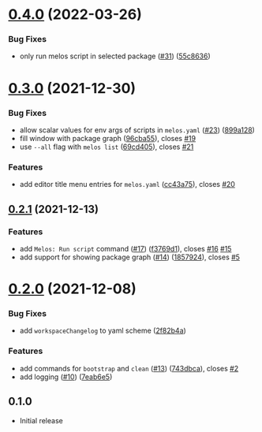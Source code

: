 # [0.4.0](https://github.com/blaugold/melos-code/compare/v0.3.0...v0.4.0) (2022-03-26)


### Bug Fixes

* only run melos script in selected package ([#31](https://github.com/blaugold/melos-code/issues/31)) ([55c8636](https://github.com/blaugold/melos-code/commit/55c86362013c531032bd1c29c1373efcb679a887))



# [0.3.0](https://github.com/blaugold/melos-code/compare/v0.2.1...v0.3.0) (2021-12-30)


### Bug Fixes

* allow scalar values for env args of scripts in `melos.yaml` ([#23](https://github.com/blaugold/melos-code/issues/23)) ([899a128](https://github.com/blaugold/melos-code/commit/899a12818aabc9f15b62014f683bb36423d07837))
* fill window with package graph ([96cba55](https://github.com/blaugold/melos-code/commit/96cba5585b5bea8b4222a017d9d272edbd24daa5)), closes [#19](https://github.com/blaugold/melos-code/issues/19)
* use `--all` flag with `melos list` ([69cd405](https://github.com/blaugold/melos-code/commit/69cd405be1e88b2f17a034650fe6f6c9cac21089)), closes [#21](https://github.com/blaugold/melos-code/issues/21)


### Features

* add editor title menu entries for `melos.yaml` ([cc43a75](https://github.com/blaugold/melos-code/commit/cc43a7562c8255dc6f150326e77972671b1228e0)), closes [#20](https://github.com/blaugold/melos-code/issues/20)



## [0.2.1](https://github.com/blaugold/melos-code/compare/v0.2.0...v0.2.1) (2021-12-13)


### Features

* add `Melos: Run script` command ([#17](https://github.com/blaugold/melos-code/issues/17)) ([f3769d1](https://github.com/blaugold/melos-code/commit/f3769d16f42fc6021c3440a5d97851a069dfee4f)), closes [#16](https://github.com/blaugold/melos-code/issues/16) [#15](https://github.com/blaugold/melos-code/issues/15)
* add support for showing package graph ([#14](https://github.com/blaugold/melos-code/issues/14)) ([1857924](https://github.com/blaugold/melos-code/commit/185792434a8decb7fbd1c9af821c026ee0399a33)), closes [#5](https://github.com/blaugold/melos-code/issues/5)



# [0.2.0](https://github.com/blaugold/melos-code/compare/v0.1.0...v0.2.0) (2021-12-08)


### Bug Fixes

* add `workspaceChangelog` to yaml scheme ([2f82b4a](https://github.com/blaugold/melos-code/commit/2f82b4aa23017b138466c81eea8e74b3fa4d339c))


### Features

* add commands for `bootstrap` and `clean` ([#13](https://github.com/blaugold/melos-code/issues/13)) ([743dbca](https://github.com/blaugold/melos-code/commit/743dbca7b9c3bc9d012482d0c2f5931697fe613d)), closes [#2](https://github.com/blaugold/melos-code/issues/2)
* add logging ([#10](https://github.com/blaugold/melos-code/issues/10)) ([7eab6e5](https://github.com/blaugold/melos-code/commit/7eab6e51663b0af1cf694eee4a6e13cfba06c4b1))



## 0.1.0

- Initial release
